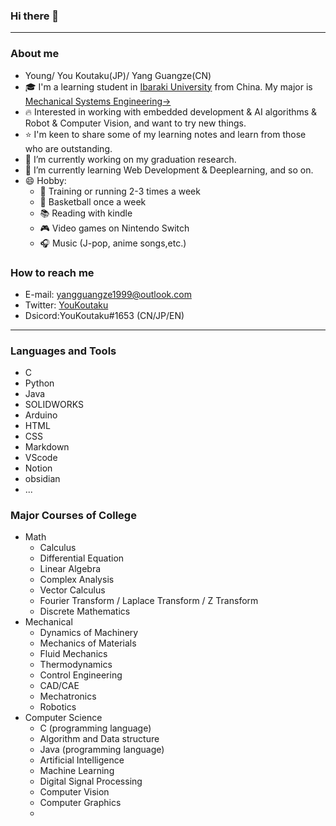 ### Hi there 👋

---
### About me
-  Young/ You Koutaku(JP)/ Yang Guangze(CN) 
- 🎓 I'm a learning student in [Ibaraki University](https://www.ibaraki.ac.jp/) from China.  My major is [Mechanical Systems Engineering→](http://nyushi.eng.ibaraki.ac.jp/department_intro/#p001)
- 🔥 Interested in working with embedded development & AI algorithms & Robot & Computer Vision, and want to try new things. 
- ⭐ I'm keen to share some of my learning notes and learn from those who are outstanding.
- 🔭 I’m currently working on my graduation research.
- 🌱 I’m currently learning Web Development & Deeplearning, and so on.
- 😄 Hobby: 
  - 💪 Training or running 2-3 times a week
  - 🏀 Basketball once a week
  - 📚 Reading with kindle
  - 🎮 Video games on Nintendo Switch
  - 🎧 Music (J-pop, anime songs,etc.)

### How to reach me
- E-mail: yangguangze1999@outlook.com
- Twitter: [YouKoutaku](https://mobile.twitter.com/You_Koutaku)
- Dsicord:YouKoutaku#1653
(CN/JP/EN)
 
---
### Languages and Tools
- C
- Python
- Java
- SOLIDWORKS
- Arduino
- HTML
- CSS
- Markdown
- VScode
- Notion
- obsidian
- ...

### Major Courses of College
- Math
  - Calculus
  - Differential Equation
  - Linear Algebra
  - Complex Analysis
  - Vector Calculus
  - Fourier Transform / Laplace Transform / Z Transform
  - Discrete Mathematics
- Mechanical
  - Dynamics of Machinery
  - Mechanics of Materials
  - Fluid Mechanics
  - Thermodynamics
  - Control Engineering
  - CAD/CAE
  - Mechatronics
  - Robotics
- Computer Science
  - C (programming language)
  - Algorithm and Data structure
  - Java (programming language)
  - Artificial Intelligence
  - Machine Learning
  - Digital Signal Processing
  - Computer Vision
  - Computer Graphics
  -   
